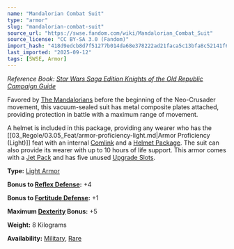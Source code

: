 ```yaml
---
name: "Mandalorian Combat Suit"
type: "armor"
slug: "mandalorian-combat-suit"
source_url: "https://swse.fandom.com/wiki/Mandalorian_Combat_Suit"
source_license: "CC BY-SA 3.0 (Fandom)"
import_hash: "418d9edcb8d7f51277b014da68e378222ad21faca5c13bfa8c52141f6275d9c3"
last_imported: "2025-09-12"
tags: [SWSE, Armor]
---
```

*Reference Book: [Star Wars Saga Edition Knights of the Old Republic Campaign Guide](https://swse.fandom.com/wiki/Star_Wars_Saga_Edition_Knights_of_the_Old_Republic_Campaign_Guide)*

Favored by [The Mandalorians](https://swse.fandom.com/wiki/The_Mandalorians) before the beginning of the Neo-Crusader movement, this vacuum-sealed suit has metal composite plates attached, providing protection in battle with a maximum range of movement.

A helmet is included in this package, providing any wearer who has the [[03_Regole/03.05_Feat/armor-proficiency-light.md|Armor Proficiency (Light)]] feat with an internal [Comlink](https://swse.fandom.com/wiki/Comlink) and a [Helmet Package](https://swse.fandom.com/wiki/Helmet_Package). The suit can also provide its wearer with up to 10 hours of life support. This armor comes with a [Jet Pack](https://swse.fandom.com/wiki/Jet_Pack) and has five unused [Upgrade Slots](https://swse.fandom.com/wiki/Upgrade_Slots).

**Type:** [Light Armor](https://swse.fandom.com/wiki/Light_Armor)

**Bonus to [Reflex Defense](https://swse.fandom.com/wiki/Reflex_Defense):** +4

**Bonus to [Fortitude Defense](https://swse.fandom.com/wiki/Fortitude_Defense):** +1

**Maximum [Dexterity](https://swse.fandom.com/wiki/Dexterity) Bonus:** +5

**Weight:** 8 Kilograms

**Availability:** [Military](https://swse.fandom.com/wiki/Military), [Rare](https://swse.fandom.com/wiki/Rare)